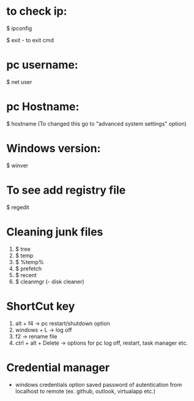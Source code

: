 # to check ip:
$ ipconfig

$ exit - to exit cmd

# pc username: 
$ net user

# pc Hostname:
$ hostname (To changed this go to "advanced system settings" option)

# Windows version:
$ winver

# To see add registry file
$ regedit

# Cleaning junk files
1. $ tree
2. $ temp
3. $ %temp%
4. $ prefetch
5. $ recent
6. $ cleanmgr (- disk cleaner)


# ShortCut key
1. alt + f4 -> pc restart/shutdown option
2. windows + L -> log off
3. f2 -> rename file
4. ctrl + alt + Delete -> options for pc log off, restart, task manager etc.



# Credential manager
* windows credentials option saved password of autentication from localhost to remote (ex. github, outlook, virtualapp etc.) 